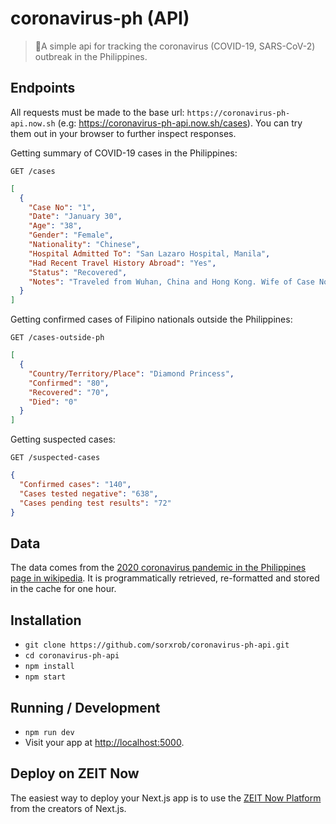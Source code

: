 # coronavirus-ph (API)

> 🦠A simple api for tracking the coronavirus (COVID-19, SARS-CoV-2) outbreak in the Philippines.

## Endpoints

All requests must be made to the base url: ``https://coronavirus-ph-api.now.sh`` (e.g: https://coronavirus-ph-api.now.sh/cases). You can try them out in your browser to further inspect responses.

Getting summary of COVID-19 cases in the Philippines:
```http
GET /cases
```
```json
[
  {
    "Case No": "1",
    "Date": "January 30",
    "Age": "38",
    "Gender": "Female",
    "Nationality": "Chinese",
    "Hospital Admitted To": "San Lazaro Hospital, Manila",
    "Had Recent Travel History Abroad": "Yes",
    "Status": "Recovered",
    "Notes": "Traveled from Wuhan, China and Hong Kong. Wife of Case No. 2; discharged on February 10."
  }
]

```

Getting confirmed cases of Filipino
nationals outside the Philippines:
```http
GET /cases-outside-ph
```
```json
[
  {
    "Country/Territory/Place": "Diamond Princess",
    "Confirmed": "80",
    "Recovered": "70",
    "Died": "0"
  }
]
```

Getting suspected cases:
```http
GET /suspected-cases
```
```json
{
  "Confirmed cases": "140",
  "Cases tested negative": "638",
  "Cases pending test results": "72"
}
```

## Data

The data comes from the [2020 coronavirus pandemic in the Philippines page in wikipedia](https://en.wikipedia.org/wiki/2020_coronavirus_pandemic_in_the_Philippines). It is
programmatically retrieved, re-formatted and stored in the cache for one hour.

## Installation

* `git clone https://github.com/sorxrob/coronavirus-ph-api.git`
* `cd coronavirus-ph-api`
* `npm install`
* `npm start`

## Running / Development

* `npm run dev`
* Visit your app at [http://localhost:5000](http://localhost:5000).

## Deploy on ZEIT Now

The easiest way to deploy your Next.js app is to use the [ZEIT Now Platform](https://zeit.co/) from the creators of Next.js.